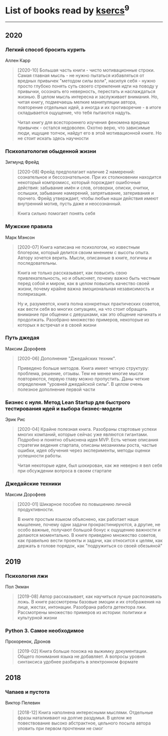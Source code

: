 # List of books read by [ksercs](https://plus.google.com/u/0/113010305809091482859/)<sup>9</sup>
---

## 2020

### Легкий способ бросить курить
Аллен Карр
> [2020-10] Большая часть книги - чисто мотивационные строки. Самая главная мысль - не нужно пытаться избавляться от вредных привычек "методом силы воли", насилуя себя - нужно просто глубоко понять суть своего стремления идти на поводу у привычки, осознать его неверность, перестать и наслаждаться жизнью. В целом мысль интересна и заслуживает внимания. Но, читая книгу, подмечаешь мелкие манипуляции автора, повторение отдельных идей, а иногда и их противоречие - в итоге складывается ощущение, что тебя пытаются надуть.
> 
> Читал книгу для всестороннего изучения феномена вредных привычек - остался недоволен. Охотно верю, что зависимые люди, ищущие толчок, найдут его в этой мотивационной книге. Но не стоит искать здесь научности


### Психопатология обыденной жизни
Зигмунд Фрейд
> [2020-08] Фрейд предполагает наличие 2 намерений: сознательное и бессознательное. При их столкновении находится некоторый компромисс, который порождает ошибочные действия: забывание имён и слов, оговорки, описки, очитки, ослышки, забывание намерений, запрятывание, затеривания и прочего. Фрейд утверждает, чтобы любые наши действия имеют внутренний мотив, пусть даже и неосознанный.
> 
> Книга сильно помогает понять себя


### Мужские правила
Марк Мэнсон
> [2020-07] Книга написана не психологом, но известным блогером, который делится своим мнением с высоты опыта. Автору хочется верить. Мысли, описанные в книге, логичны и последовательны. 
> 
> Книга не только рассказывает, как повысить свою привлекательность, но и объясняет, почему важно быть честным перед собой и миром, как в целом повысить качество своей жизни, почему крайне важна эмоциональная независимость и поляризация.
> 
> Ну и, разумеется, книга полна конкретных практических советов, как вести себя во многих ситуациях, на что стоит обращать внимание при общении с девушками, как это общение начинать и продолжать. Разобрано множество примеров, некоторые из которых я встречал и в своей жизни


### Путь джедая
Максим Дорофеев
> [2020-06] Дополнение "Джедайских техник".
> 
> Приведено больше методов. Книга имеет четкую структуру: проблема, решение, отзывы. Тем не менее многие мысли повторяются, первую главу можно пропустить. Даны четкие определения "уровней джедайской силы". В целом очень полезное дополнение первой части


### Бизнес с нуля. Метод Lean Startup для быстрого тестирования идей и выбора бизнес-модели
Эрик Рис
> [2020-04] Крайне полезная книга. Разобраны стартовые успехи многих компаний, которые сейчас уже являются гигантами. Подробно и понятно объяснена идея MVP. Есть четкие описания стратегии ведения стартапа, описаны мезанихмы роста, частые ошибки, идея обучения через эксперименты, методы оценки успешности работы.
> 
> Читая некоторые идеи, был шокирован, как же неверно я вел себя при обсуждении вопроса в своем стартапе


### Джедайские техники
Максим Дорофеев
> [2020-01] Шикарное пособие по повышению личной продуктивности. 
> 
> В книге простым языком объяснено, как работает наше мышление, почему одни задачи прокрастинируются, а другие, не особо важные, получают большой бонус к ощущению важности и делаются моментально. В книге приведено множество советов, как правильно вести проекты и задачи, как относится к целям, как держать в голове порядок, как "подружиться со своей обезьяной"



## 2019

### Психология лжи
Пол Экман
> [2019-08] Автор рассказывает, как научиться лучше распознавать ложь. В книге рассмотрены базовые эмоции и их отображения на лице, жестах, интонации. Разобрана работа детектора лжи. Рассмотрены множество примеров из истории: политики и культурной жизни


### Python 3. Самое необходимое
Прохоренок, Дронов
> [2019-02] Книга больше похожа на выжимку документации. Общего понимания языка не добавляет. А вопросы уровня синтаксиса удобнее разбирать в электронном формате



## 2018

### Чапаев и пустота
Виктор Пелевин
> [2018-12] Книга наполнена интересными мыслями. Отдельные фразы наталкивают на долгие раздумья. В целом же повествование высоко абстрактное, цельного посыла автора уловить при первом прочтении не смог



